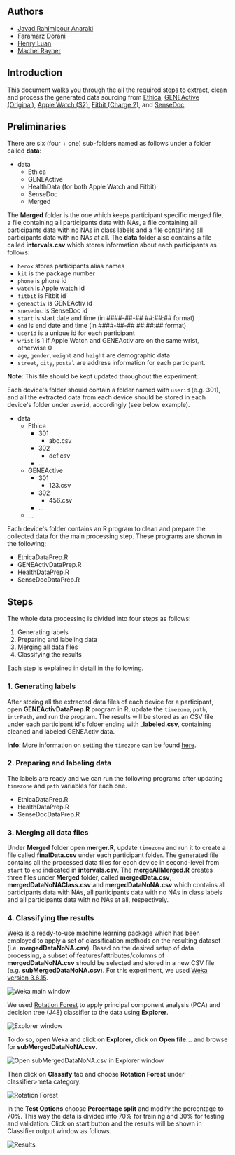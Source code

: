 ## Authors
* [Javad Rahimipour Anaraki](https://github.com/jracp)
* [Faramarz Dorani](https://github.com/FaramarzDorani)
* [Henry Luan](https://github.com/h3luan)
* [Machel Rayner]()


## Introduction

This document walks you through the all the required steps to extract, clean and process the generated data sourcing from [Ethica](https://www.ethicadata.com/product), [GENEActive (Original)](https://www.activinsights.com/products/geneactiv/), [Apple Watch (S2)](https://www.apple.com/ca/watch/), [Fitbit (Charge 2)](https://www.fitbit.com/en-ca/charge2), and [SenseDoc](http://mobysens.com/en/).


## Preliminaries

There are six (four + one) sub-folders named as follows under a folder called **data**:

* data
    + Ethica
    + GENEActive
    + HealthData (for both Apple Watch and Fitbit)
    + SenseDoc
    + Merged

The **Merged** folder is the one which keeps participant specific merged file, a file containing all participants data with NAs, a file containing all participants data with no NAs in class labels and a file containing all participants data with no NAs at all. The **data** folder also contains a file called **intervals.csv** which stores information about each participants as follows:
 
* `herox` stores participants alias names
* `kit` is the package number
* `phone` is phone id
* `watch` is Apple watch id
* `fitbit` is Fitbit id
* `geneactiv` is GENEActiv id
* `snesedoc` is SenseDoc id
* `start` is start date and time (in ####-##-## ##:##:## format)
* `end` is end date and time (in ####-##-## ##:##:## format)
* `userid` is a unique id for each participant
* `wrist` is 1 if Apple Watch and GENEActiv are on the same wrist, otherwise 0
* `age`, `gender`, `weight` and `height` are demographic data
* `street`, `city`, `postal` are address information for each participant.

**Note**: This file should be kept updated throughout the experiment.

Each device's folder should contain a folder named with `userid` (e.g. 301), and all the extracted data from each device should be stored in each device's folder under `userid`, accordingly (see below example).

* data
    + Ethica
        + 301
            + abc.csv
        + 302
            + def.csv
        + ...
    + GENEActive
        + 301
            + 123.csv
        + 302
            + 456.csv
        + ...
    + ...

Each device's folder contains an R program to clean and prepare the collected data for the main processing step. These programs are shown in the following:

* EthicaDataPrep.R
* GENEActivDataPrep.R
* HealthDataPrep.R
* SenseDocDataPrep.R

## Steps
The whole data processing is divided into four steps as follows:

1. Generating labels
2. Preparing and labeling data
3. Merging all data files
4. Classifying the results

Each step is explained in detail in the following.

### 1. Generating labels
After storing all the extracted data files of each device for a participant, open **GENEActivDataPrep.R** program in R, update the `timezone`, `path`, `intrPath`, and run the program. The results will be stored as an CSV file under each participant id's folder ending with _**labeled.csv**, containing cleaned and labeled GENEActiv data.

**Info**: More information on setting the `timezone` can be found [here](https://en.wikipedia.org/wiki/List_of_tz_database_time_zones). 


### 2. Preparing and labeling data
The labels are ready and we can run the following programs after updating `timezone` and `path` variables for each one.

* EthicaDataPrep.R
* HealthDataPrep.R
* SenseDocDataPrep.R

### 3. Merging all data files
Under **Merged** folder open **merger.R**, update `timezone` and run it to create a file called **finalData.csv** under each participant folder. The generated file contains all the processed data files for each device in second-level from `start` to `end` indicated in **intervals.csv**. The **mergeAllMerged.R** creates three files under **Merged** folder, called **mergedData.csv**, **mergedDataNoNAClass.csv** and **mergedDataNoNA.csv** which contains all participants data with NAs, all participants data with no NAs in class labels and all participants data with no NAs at all, respectively.

### 4. Classifying the results
[Weka](https://www.cs.waikato.ac.nz/ml/weka/) is a ready-to-use machine learning package which has been employed to apply a set of classification methods on the resulting dataset (i.e. **mergedDataNoNA.csv**). Based on the desired setup of data processing, a subset of features/attributes/columns of **mergedDataNoNA.csv** should be selected and stored in a new CSV file (e.g. **subMergedDataNoNA.csv**). For this experiment, we used [Weka version 3.6.15](https://sourceforge.net/projects/weka/files/weka-3-6/3.6.15/).

![Weka main window](images/WekaMain.PNG)

We used [Rotation Forest](https://ieeexplore.ieee.org/document/1677518) to apply principal component analysis (PCA) and decision tree (J48) classifier to the data using **Explorer**.

![Explorer window](images/WekaExplorer.PNG)

To do so, open Weka and click on **Explorer**, click on **Open file...** and browse for **subMergedDataNoNA.csv**.

![Open **subMergedDataNoNA.csv** in Explorer window](images/WekaExplorerOpen.PNG)

Then click on **Classify** tab and choose **Rotation Forest** under classifier>meta category. 

![Rotation Forest](images/WekaClassifyRotation.png)

In the **Test Options** choose **Percentage split** and modify the percentage to 70%. This way the data is divided into 70% for training and 30% for testing and validation. Click on start button and the results will be shown in Classifier output window as follows.

![Results](images/WekaClassifyResults.png)
